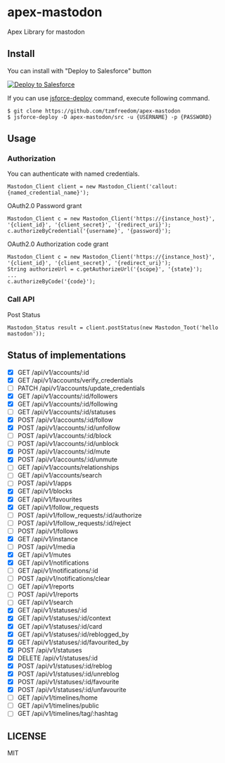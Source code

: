 # apex-mastodon

Apex Library for mastodon

## Install

You can install with "Deploy to Salesforce" button

<a href="https://githubsfdeploy.herokuapp.com?owner=tzmfreedom&repo=apex-mastodon">
  <img alt="Deploy to Salesforce" src="https://raw.githubusercontent.com/afawcett/githubsfdeploy/master/deploy.png">
</a>

If you can use [jsforce-deploy](https://github.com/jsforce/jsforce-metadata-tools) command, execute following command.
```
$ git clone https://github.com/tzmfreedom/apex-mastodon
$ jsforce-deploy -D apex-mastodon/src -u {USERNAME} -p {PASSWORD}
```

## Usage

### Authorization

You can authenticate with named credentials.
```apex
Mastodon_Client client = new Mastodon_Client('callout:{named_credential_name}');
```

OAuth2.0 Password grant
```apex
Mastodon_Client c = new Mastodon_Client('https://{instance_host}', '{client_id}', '{client_secret}', '{redirect_uri}');
c.authorizeByCredential('{username}', '{password}');
```

OAuth2.0 Authorization code grant
```apex
Mastodon_Client c = new Mastodon_Client('https://{instance_host}', '{client_id}', '{client_secret}', '{redirect_uri}');
String authorizeUrl = c.getAuthorizeUrl('{scope}', '{state}');
...
c.authorizeByCode('{code}');
```

### Call API

Post Status
```apex
Mastodon_Status result = client.postStatus(new Mastodon_Toot('hello mastodon'));
```

## Status of implementations

* [x] GET /api/v1/accounts/:id
* [x] GET /api/v1/accounts/verify_credentials
* [ ] PATCH /api/v1/accounts/update_credentials
* [x] GET /api/v1/accounts/:id/followers
* [x] GET /api/v1/accounts/:id/following
* [ ] GET /api/v1/accounts/:id/statuses
* [x] POST /api/v1/accounts/:id/follow
* [x] POST /api/v1/accounts/:id/unfollow
* [ ] POST /api/v1/accounts/:id/block
* [ ] POST /api/v1/accounts/:id/unblock
* [x] POST /api/v1/accounts/:id/mute
* [x] POST /api/v1/accounts/:id/unmute
* [ ] GET /api/v1/accounts/relationships
* [ ] GET /api/v1/accounts/search
* [ ] POST /api/v1/apps
* [x] GET /api/v1/blocks
* [x] GET /api/v1/favourites
* [x] GET /api/v1/follow_requests
* [ ] POST /api/v1/follow_requests/:id/authorize
* [ ] POST /api/v1/follow_requests/:id/reject
* [ ] POST /api/v1/follows
* [x] GET /api/v1/instance
* [ ] POST /api/v1/media
* [x] GET /api/v1/mutes
* [x] GET /api/v1/notifications
* [ ] GET /api/v1/notifications/:id
* [ ] POST /api/v1/notifications/clear
* [ ] GET /api/v1/reports
* [ ] POST /api/v1/reports
* [ ] GET /api/v1/search
* [x] GET /api/v1/statuses/:id
* [x] GET /api/v1/statuses/:id/context
* [x] GET /api/v1/statuses/:id/card
* [x] GET /api/v1/statuses/:id/reblogged_by
* [x] GET /api/v1/statuses/:id/favourited_by
* [x] POST /api/v1/statuses
* [x] DELETE /api/v1/statuses/:id
* [x] POST /api/v1/statuses/:id/reblog
* [x] POST /api/v1/statuses/:id/unreblog
* [x] POST /api/v1/statuses/:id/favourite
* [x] POST /api/v1/statuses/:id/unfavourite
* [ ] GET /api/v1/timelines/home
* [ ] GET /api/v1/timelines/public
* [ ] GET /api/v1/timelines/tag/:hashtag

## LICENSE

MIT
